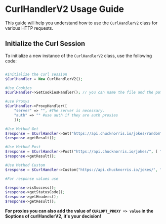 # CurlHandlerV2 Usage Guide

This guide will help you understand how to use the `CurlHandlerV2` class for various HTTP requests.

## Initialize the Curl Session

To initialize a new instance of the `CurlHandlerV2` class, use the following code:

```php

#Initialize the curl session
$CurlHandler = New CurlHandlerV2();

#Use Cookies 
$CurlHandler->SetCookiesHandler(); // you can name the file and the path

#use Proxys 
$CurlHandler->ProxyHandler([ 
    "server" => "", #The server is necessary. 
    "auth" => "" #use auth if they are auth proxies 
    ]);

#Use Method Get 
$response = $CurlHandler->Get("https://api.chucknorris.io/jokes/random"); #add $headers if necessary 
$response->getResult();

#Use Method Post 
$response = $CurlHandler->Post("https://api.chucknorris.io/jokes/", [ "header: value" ], "query=cat"); 
$response->getResult();

#Use Method Custom 
$response = $CurlHandler->Custom("https://api.chucknorris.io/jokes/", "GET");

#For response values ​​use

$response->isSuccess(); 
$response->getStatusCode(); 
$response->getHeaders(); 
$response->getResult();
```
**For proxies you can also add the value of `CURLOPT_PROXY => value` in the $options of curlHandlerV2, it's your decision!**

